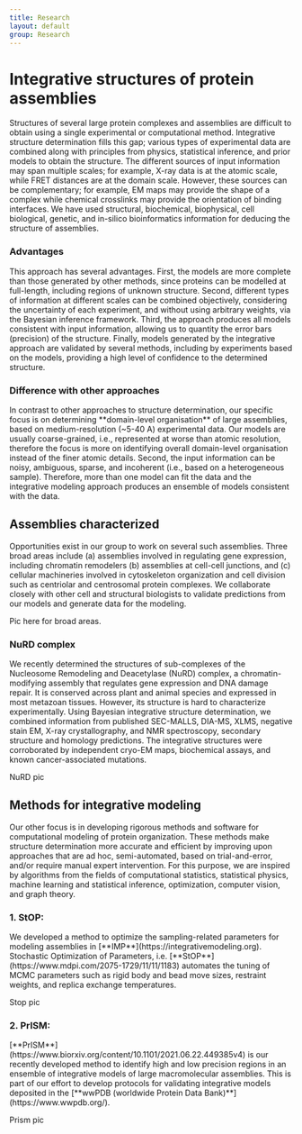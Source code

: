```yaml
---
title: Research  
layout: default
group: Research
---
```


# Integrative structures of protein assemblies 

<p class="text-justify">
Structures of several large protein complexes and assemblies are difficult to obtain using a single experimental or computational method. Integrative structure determination fills this gap; various types of experimental data are combined along with principles from physics, statistical inference, and prior models to obtain the structure. The different sources of input information may span multiple scales; for example, X-ray data is at the atomic scale, while FRET distances are at the domain scale. However, these sources can be complementary; for example, EM maps may provide the shape of a complex while chemical crosslinks may provide the orientation of binding interfaces. We have used structural, biochemical, biophysical, cell biological, genetic, and in-silico bioinformatics information for deducing the structure of assemblies. 
</p>

### Advantages <br>
<p class="text-justify">
This approach has several advantages. First, the models are more complete than those generated by other methods, since proteins can be modelled at full-length, including regions of unknown structure. Second, different types of information at different scales can be combined objectively, considering the uncertainty of each experiment, and without using arbitrary weights, via the Bayesian inference framework. Third, the approach produces all models consistent with input information, allowing us to quantity the error bars (precision) of the structure. Finally, models generated by the integrative approach are validated by several methods, including by experiments based on the models, providing a high level of confidence to the determined structure. 
</p>

### Difference with other approaches <br>
<p class="text-justify">
In contrast to other approaches to structure determination, our specific focus is on determining **domain-level organisation** of large assemblies, based on medium-resolution (~5-40 A) experimental data. Our models are usually coarse-grained, i.e., represented at worse than atomic resolution, therefore the focus is more on identifying overall domain-level organisation instead of the finer atomic details. Second, the input information can be noisy, ambiguous, sparse, and incoherent (i.e., based on a heterogeneous sample). Therefore, more than one model can fit the data and the integrative modeling approach produces an ensemble of models consistent with the data.  
</p>

## Assemblies characterized <br> 
<p class="text-justify">
Opportunities exist in our group to work on several such assemblies. Three broad areas include (a) assemblies involved in regulating gene expression, including chromatin remodelers (b) assemblies at cell-cell junctions, and (c) cellular machineries involved in cytoskeleton organization and cell division such as centriolar and centrosomal protein complexes. We collaborate closely with other cell and structural biologists to validate predictions from our models and generate data for the modeling.
</p>

Pic here for broad areas. 


### NuRD complex
<p class="text-justify">
We recently determined the structures of sub-complexes of the Nucleosome Remodeling and Deacetylase (NuRD) complex, a chromatin-modifying assembly that regulates gene expression and DNA damage repair. It is conserved across plant and animal species and expressed in most metazoan tissues. However, its structure is hard to characterize experimentally. Using Bayesian integrative structure determination, we combined information from published SEC-MALLS, DIA-MS, XLMS, negative stain EM, X-ray crystallography, and NMR spectroscopy, secondary structure and homology predictions. The integrative structures were corroborated by independent cryo-EM maps, biochemical assays, and known cancer-associated mutations.
</p>

NuRD pic


##  Methods for integrative modeling  
<p class="text-justify">
Our other focus is in developing rigorous methods and software for computational modeling of protein organization. These methods make structure determination more accurate and efficient by improving upon approaches that are ad hoc, semi-automated, based on trial-and-error, and/or require manual expert intervention. For this purpose, we are inspired by algorithms from the fields of computational statistics, statistical physics, machine learning and statistical inference, optimization, computer vision, and graph theory.
</p>

### 1. StOP:

<p class="text-justify">
We developed a method to optimize the sampling-related parameters for modeling assemblies in [**IMP**](https://integrativemodeling.org). Stochastic Optimization of Parameters, i.e. [**StOP**](https://www.mdpi.com/2075-1729/11/11/1183) automates the tuning of MCMC parameters such as rigid body and bead move sizes, restraint weights, and replica exchange temperatures. 
</p>

Stop pic 

### 2. PrISM:

<p class="text-justify">
[**PrISM**](https://www.biorxiv.org/content/10.1101/2021.06.22.449385v4) is our recently developed method to identify high and low precision regions in an ensemble of integrative models of large macromolecular assemblies. This is part of our effort to develop protocols for validating integrative models deposited in the [**wwPDB (worldwide Protein Data Bank)**](https://www.wwpdb.org/).
</p>

Prism pic 

